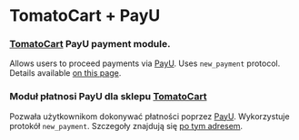 TomatoCart + PayU 
=============================

### [TomatoCart](http://www.tomatocart.com/) PayU payment module.
Allows users to proceed payments via [PayU](http://www.payu.pl/). Uses `new_payment` protocol. Details available [on this page](http://www.payu.pl/dokumentacja/integracja-przez-protokol-newpayment).
### Moduł płatnosi PayU dla sklepu [TomatoCart](http://www.tomatocart.com/)
Pozwała użytkownikom dokonywać płatności poprzez [PayU](http://www.payu.pl/). Wykorzystuje protokół `new_payment`. Szczegoły znajdują się [po tym adresem](http://www.payu.pl/dokumentacja/integracja-przez-protokol-newpayment).